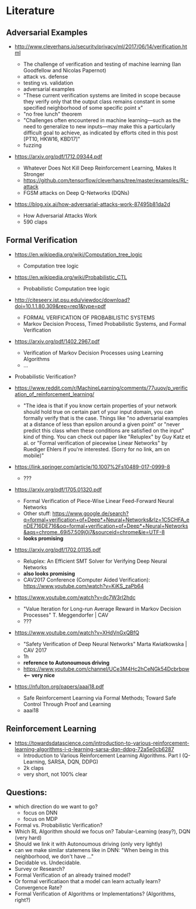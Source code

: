 # Literature

## Adversarial Examples

- http://www.cleverhans.io/security/privacy/ml/2017/06/14/verification.html
    - The challenge of verification and testing of machine learning (Ian Goodfellow and Nicolas Papernot)
    - attack vs. defense
    - testing vs. validation
    - adversarial examples
    - "These current verification systems are limited in scope because they verify only that the output class remains constant in some specified neighborhood of some specific point x"
    - "no free lunch" theorem
    - "Challenges often encountered in machine learning—such as the need to generalize to new inputs—may make this a particularly difficult goal to achieve, as indicated by efforts cited in this post [PT10, HKW16, KBD17]"
    - fuzzing

- https://arxiv.org/pdf/1712.09344.pdf
    - Whatever Does Not Kill Deep Reinforcement Learning, Makes It Stronger
    - https://github.com/tensorflow/cleverhans/tree/master/examples/RL-attack
    - FGSM attacks on Deep Q-Networks (DQNs)

- https://blog.xix.ai/how-adversarial-attacks-work-87495b81da2d
    - How Adversarial Attacks Work
    - 590 claps

## Formal Verification

- https://en.wikipedia.org/wiki/Computation_tree_logic
    - Computation tree logic

- https://en.wikipedia.org/wiki/Probabilistic_CTL
    - Probabilistic Computation tree logic

- http://citeseerx.ist.psu.edu/viewdoc/download?doi=10.1.1.80.309&rep=rep1&type=pdf
    - FORMAL VERIFICATION OF PROBABILISTIC SYSTEMS
    - Markov Decision Process, Timed Probabilistic Systems, and Formal Verification

- https://arxiv.org/pdf/1402.2967.pdf
    - Verification of Markov Decision Processes using Learning Algorithms
    - ...

- Probabilistic Verification?

- https://www.reddit.com/r/MachineLearning/comments/77uuov/p_verification_of_reinforcement_learning/
    - "The idea is that if you know certain properties of your network should hold true on certain part of your input domain, you can formally verify that is the case. Things like "no adversarial examples at a distance of less than epsilon around a given point" or "never predict this class when these conditions are satisfied on the input" kind of thing. You can check out paper like "Reluplex" by Guy Katz et al. or "Formal verification of piecewise Linear Networks" by Ruediger Ehlers if you're interested. (Sorry for no link, am on mobile)"

- https://link.springer.com/article/10.1007%2Fs10489-017-0999-8
    - ???

- https://arxiv.org/pdf/1705.01320.pdf
    - Formal Verification of Piece-Wise Linear Feed-Forward Neural Networks
    - Other stuff: https://www.google.de/search?q=formal+verification+of+Deep*+Neural+Networks&rlz=1C5CHFA_enDE716DE716&oq=formal+verification+of+Deep*+Neural+Networks&aqs=chrome..69i57.509j0j7&sourceid=chrome&ie=UTF-8
    - **looks promising**

- https://arxiv.org/pdf/1702.01135.pdf
    - Reluplex: An Efficient SMT Solver for Verifying Deep Neural Networks
    - **also looks promising**
    - CAV2017 Conference (Computer Aided Verification): https://www.youtube.com/watch?v=KiKS_zaPb64

- https://www.youtube.com/watch?v=dc7W3rI2hdc
    - "Value Iteration for Long-run Average Reward in Markov Decision Processes" T. Meggendorfer | CAV
    - ???

- https://www.youtube.com/watch?v=XHdVnGxQBfQ
    - "Safety Verification of Deep Neural Networks" Marta Kwiatkowska | CAV 2017
    - 1h
    - **reference to Autonoumous driving**
    - https://www.youtube.com/channel/UCe3M4Hc2hCeNGk54Dcbrbpw **<-- very nice**

- https://nfulton.org/papers/aaai18.pdf
    - Safe Reinforcement Learning via Formal Methods; Toward Safe Control Through Proof and Learning
    - aaai18

## Reinforcement Learning

- https://towardsdatascience.com/introduction-to-various-reinforcement-learning-algorithms-i-q-learning-sarsa-dqn-ddpg-72a5e0cb6287
    - Introduction to Various Reinforcement Learning Algorithms. Part I (Q-Learning, SARSA, DQN, DDPG)
    - 2k claps
    - very short, not 100% clear

## Questions:

- which direction do we want to go?
    - focus on DNN
    - focus on MDP
- Formal vs. Probabilistic Verification?
- Which RL Algorithm should we focus on? Tabular-Learning (easy?), DQN (very hard)
- Should we link it with Autonoumous driving (only very lightly)
- can we make similar statemens like in DNN: "When being in this neighborhood, we don't have ..."
- Decidable vs. Undecidable.
- Survey or Research?
- Formal Verification of an already trained model?
- Or formal verificatiaon that a model can learn actually learn? Convergence Rate?
- Formal Verification of Algorithms or Implementations? (Algorithms, right?)

